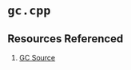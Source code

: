 # ``gc.cpp``

## Resources Referenced
1. [GC Source](https://raw.githubusercontent.com/dotnet/runtime/main/src/coreclr/gc/gc.cpp)